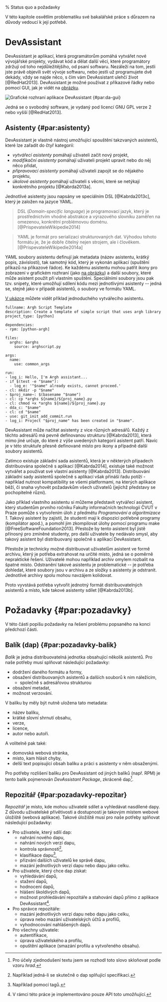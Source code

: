 % Status quo a požadavky

V této kapitole osvětlím problematiku své bakalářské práce s důrazem na důvody vedoucí k její potřebě.

DevAssistant
============

DevAssistant je aplikací, která programátorům pomáhá vytvářet nové vývojářské projekty, vydávat kód a dělat další věci, které programátory zdržují od toho nejdůležitějšího, od psaní softwaru. Nezáleží na tom, jestli jste právě objevili svět vývoje softwaru, nebo jestli už programujete dvě dekády, vždy se najde něco, s čím vám DevAssistant ulehčí život [@RedHat2013]. DevAssistant je možné používat z příkazové řádky nebo pomocí GUI, jak je vidět na [obrázku](#par:da-gui).

![Grafické rozhraní aplikace DevAssistant {#par:da-gui}](images/da-gui)

Jedná se o svobodný software, je vydaný pod licencí GNU GPL verze 2 nebo vyšší [@RedHat2013].

Asistenty  {#par:asistenty}
---------

DevAssistant je vlastně nástroj umožňující spouštění takzvaných asistentů, které lze zařadit do čtyř kategorií:

 * *vytvářecí asistenty* pomáhají uživateli začít nový projekt,
 * *modifikační asistenty* pomáhají uživateli projekt upravit nebo do něj něco přidat,
 * *připravovací asistenty* pomáhají uživateli zapojit se do nějakého projektu,
 * *úkolové asistenty* pomáhají uživateli s věcmi, které se netýkají konkrétního projektu [@Kabrda2013a].

Jednotlivé asistenty jsou napsány ve speciálním DSL [@Kabrda2013c], který je založen na jazyce YAML.

> DSL (*Domain-specific language*) je programovací jazyk, který je prostřednictvím vhodné abstrakce a výrazového slovníku zaměřen na omezenou, konkrétní problémovou doménu. [@PrispevateleWikipedie2014]

> YAML je formát pro serializaci strukturovaných dat. Výhodou tohoto formátu je, že je dobře čitelný nejen strojem, ale i člověkem. [@PrispevateleWikipedie2014a]

YAML soubory asistentu definují jak metadata (název asistentu, krátký popis, závislosti), tak samotný kód, který je vykonán aplikací (spuštění příkazů na příkazové řádce). Ke každému asistentu mohou patřit ikony pro zobrazení v grafickém rozhraní (jako  [na obrázku](#par:da-gui)) a další soubory, které může asistent použít při vlastním spuštění. Speciálními soubory jsou pak tzv. snipety, které umožňují sdílení kódu mezi jednotlivými asistenty -- jedná se, stejně jako v případě asistentů, o soubory ve formátu YAML.

[V ukázce](#par:assistant-example) můžete vidět příklad jednoduchého vytvářecího asistentu.

```{caption="Ukázka vlastního asistentu z dokumentace \autocite{Kabrda2013} {#par:assistant-example}" .yaml}
fullname: Argh Script Template
description: Create a template of simple script that uses argh library
project_type: [python]

dependencies:
- rpm: [python-argh]

files:
  arghs: &arghs
    source: arghscript.py

args:
  name:
    use: common_args

run:
- log_i: Hello, I'm Argh assistant...
- if $(test -e "$name"):
  - log_e: '"$name" already exists, cannot proceed.'
- cl: mkdir -p "$name"
- $proj_name~: $(basename "$name")
- cl: cp *arghs ${name}/${proj_name}.py
- cl: chmod +x *arghs ${name}/${proj_name}.py
- dda_c: "$name"
- cl: cd "$name"
- use: git_init_add_commit.run
- log_i: Project "$proj_name" has been created in "$name".
````

DevAssistant může načítat asistenty z vice různých adresářů. Každý z těchto adresářů má pevně definovanou strukturu [@Kabrda2013], která mimo jiné určuje, do které z výše uvedených kategorií asistent patří. Navíc je v této struktuře přesně definované místo pro ikony a případně další soubory asistentů.

Zatímco existuje základní sada asistentů, která je v některých případech distribuována společně s aplikací [@Kabrda2014], existuje také možnost vytvářet a používat své vlastní asistenty [@Kabrda2013]. Distribuování základní sady asistentů společně s aplikací však přináší řadu potíží - například nutnost kompatibility se všemi platformami, na kterých aplikace běží, či snaha vyhovět požadavkům všech uživatelů (jejichž představy se pochopitelně různí).

Jako příklad vlastního asistentu si můžeme představit vytvářecí asistent, který studentům prvního ročníku Fakulty informačních technologií ČVUT v Praze pomůže s vytvořením úloh z předmětu *Programování a algoritmizace 1*. Takový asistent by zajistil, že studenti mají k dispozici potřebné programy (kompilátor apod.), a pomohl jim zkompilovat úlohy pomocí programu make [@FreeSoftwareFoundation2013]. Přestože by tento asistent byl jistě přínosný pro zmíněné studenty, pro další uživatele by nedávalo smysl, aby takový asistent byl distribuovaný společně s aplikací DevAssistant.

Přestože je technicky možné distribuovat uživatelům asistent ve formě archivu, který je potřeba extrahovat na určité místo, jedná se o poměrně nepraktické řešení. Uživatelé mohou například archiv omylem rozbalit na špatné místo. Odstranění takové asistentu je problematické -- je potřeba dohledat, které soubory jsou v archivu a ze složky s asistenty je odstranit. Jednotlivé archivy spolu mohou navzájem kolidovat.

Proto vyvstává potřeba vytvořit jednotný formát distribuovatelných asistentů a místo, kde takové asistenty sdílet [@Kabrda2013b].

Požadavky {#par:pozadavky}
=========

V této části popíšu požadavky na řešení problému popsaného na konci předchozí části.

Balík (dap) {#par:pozadavky-balik}
-----------

*Balík* je jedna distribuovatelná jednotka obsahující několik asistentů. Pro naše potřeby musí splňovat následující požadavky:

 * dodržení daného formátu a formy,
 * obsažení distribuovaných asistentů a dalších souborů k nim náležícím,
     * společně s adresářovou strukturou
 * obsažení metadat,
 * možnost verzování.

V balíku by měly být nutně uložena tato metadata:

 * název balíku,
 * krátké slovní shrnutí obsahu,
 * verze,
 * licence,
 * autor nebo autoři.

A volitelně pak také:

 * domovská webová stránka,
 * místo, kam hlásit chyby,
 * delší text popisující obsah balíku a práci s asistenty v něm obsaženými.
 

Pro potřeby rozlišení balíku pro DevAssistant od jiných balíků (např. RPM) je tento balík pojmenován *DevAssistant Package*, zkráceně dap[^dap].

Repozitář {#par:pozadavky-repozitar}
---------

*Repozitář* je místo, kde mohou uživatelé sdílet a vyhledávat nasdílené dapy. Z důvodu uživatelské přívětivosti a dostupnosti je takovým místem webové úložiště (webová aplikace). Takové úložiště musí pro naše potřeby splňovat následující požadavky:

 * Pro uživatele, který sdílí dap:
     * nahrání nového dapu,
     * nahrání nových verzí dapu,
     * kontrola správnosti[^kontrola],
     * klasifikace dapu[^klasifikace],
     * přizvání dalších uživatelů ke správě dapu,
     * mazání jednotlivých verzí dapu nebo dapu jako celku.
 * Pro uživatele, který chce dap získat:
     * vyhledávání dapů,
     * stažení dapů,
     * hodnocení dapů,
     * hlášení školdivých dapů,
     * možnost prohledávání repozitáře a stahování dapů přímo z aplikace DevAssistant[^api].
 * Pro správce repozitáře:
     * mazání jednotlivých verzí dapu nebo dapu jako celku,
     * úprava nebo mazání uživatelských účtů a profilů,
     * vyhodnocování nahlášených dapů.
 * Pro všechny uživatele:
     * autentifikace,
     * úprava uživatelského a profilu,
     * opuštění aplikace (smazání profilu a vytvořeného obsahu).

[^dap]: Pro účely zjednodušení textu jsem se rozhodl toto slovo skloňovat podle vzoru *hrad*.
[^kontrola]: Například jedná-li se skutečně o dap splňující specifikaci.
[^klasifikace]: Například pomocí tagů.
[^api]: V rámci této práce je implementováno pouze API toto umožňující.

